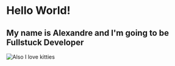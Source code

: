 # Hello World! 

## My name is Alexandre and I'm going to be Fullstuck Developer

![Also I love kitties](https://klike.net/uploads/posts/2019-07/medium/1564314090_3.jpg)
